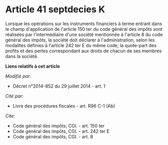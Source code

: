 # Article 41 septdecies K

Lorsque les opérations sur les instruments financiers à terme entrant dans le champ d'application de l'article 150 ter du
code général des impôts sont réalisées par l'intermédiaire d'une société mentionnée à l'article 8 du code général des impôts,
la société doit déclarer à l'administration, selon les modalités définies à l'article 242 ter E du même code, la quote-part
des profits et des pertes correspondant aux droits de chacun de ses membres dans la société.

**Liens relatifs à cet article**

_Modifié par_:

  - Décret n°2014-852 du 29 juillet 2014 - art. 1

_Cité par_:

  - Livre des procédures fiscales - art. R96 C-1 (Ab)

_Cite_:

  - Code général des impôts, CGI. - art. 150 ter
  - Code général des impôts, CGI. - art. 242 ter E
  - Code général des impôts, CGI. - art. 8
